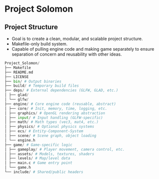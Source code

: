 # Project Solomon

## Project Structure

- Goal is to create a clean, modular, and scalable project structure.
- Makefile-only build system.
- Capable of pulling engine code and making game separately to ensure separation of concern and
  reusability with other ideas.

```python
Project_Solomon/
├── Makefile
├── README.md
├── LICENSE
├── bin/ # Output binaries
├── build/ # Temporary build files
├── deps/ # External dependencies (GLFW, GLAD, etc.)
│ ├── glad/
│ └── glfw/
├── engine/ # Core engine code (reusable, abstract)
│ ├── core/ # Init, memory, time, logging, etc.
│ ├── graphics/ # OpenGL rendering abstraction
│ ├── input/ # Input handling (GLFW-specific)
│ ├── math/ # Math types (vec3, mat4, etc.)
│ ├── physics/ # Optional physics systems
│ ├── ecs/ # Entity-Component-System
│ ├── scene/ # Scene graph, object loading
│ └── engine.h
├── game/ # Game-specific logic
│ ├── gameplay/ # Player movement, camera control, etc.
│ ├── assets/ # Models, textures, shaders
│ ├── levels/ # Map/level data
│ ├── main.c # Game entry point
│ └── game.h
└── include/ # Shared/public headers
```